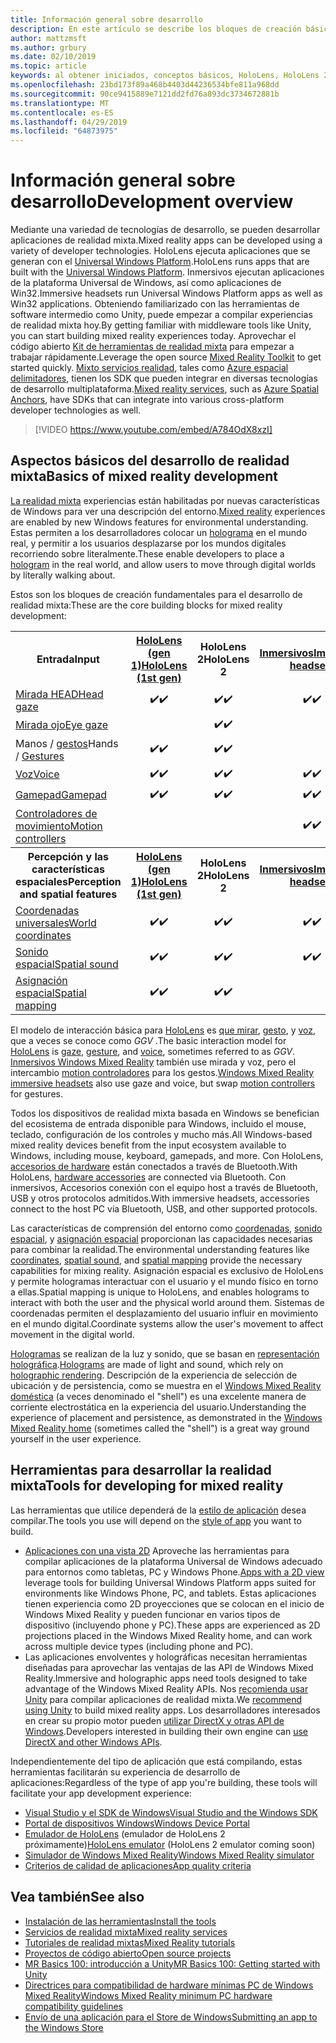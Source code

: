 ```yaml
---
title: Información general sobre desarrollo
description: En este artículo se describe los bloques de creación básicos de desarrollo de una aplicación de Windows Mixed Reality.
author: mattzmsft
ms.author: grbury
ms.date: 02/10/2019
ms.topic: article
keywords: al obtener iniciados, conceptos básicos, HoloLens, HoloLens 2, auriculares envolventes, unity, visual studio
ms.openlocfilehash: 23bd173f89a468b4403d44236534bfe811a968dd
ms.sourcegitcommit: 90ce9415889e7121dd2fd76a893dc3734672881b
ms.translationtype: MT
ms.contentlocale: es-ES
ms.lasthandoff: 04/29/2019
ms.locfileid: "64873975"
---
```

# <a name="development-overview"></a><span data-ttu-id="0107f-104">Información general sobre desarrollo</span><span class="sxs-lookup"><span data-stu-id="0107f-104">Development overview</span></span>

<span data-ttu-id="0107f-105">Mediante una variedad de tecnologías de desarrollo, se pueden desarrollar aplicaciones de realidad mixta.</span><span class="sxs-lookup"><span data-stu-id="0107f-105">Mixed reality apps can be developed using a variety of developer technologies.</span></span>  <span data-ttu-id="0107f-106">HoloLens ejecuta aplicaciones que se generan con el [Universal Windows Platform](https://dev.windows.com/getstarted).</span><span class="sxs-lookup"><span data-stu-id="0107f-106">HoloLens runs apps that are built with the [Universal Windows Platform](https://dev.windows.com/getstarted).</span></span>  <span data-ttu-id="0107f-107">Inmersivos ejecutan aplicaciones de la plataforma Universal de Windows, así como aplicaciones de Win32.</span><span class="sxs-lookup"><span data-stu-id="0107f-107">Immersive headsets run Universal Windows Platform apps as well as Win32 applications.</span></span>
<span data-ttu-id="0107f-108">Obteniendo familiarizado con las herramientas de software intermedio como Unity, puede empezar a compilar experiencias de realidad mixta hoy.</span><span class="sxs-lookup"><span data-stu-id="0107f-108">By getting familiar with middleware tools like Unity, you can start building mixed reality experiences today.</span></span>  <span data-ttu-id="0107f-109">Aprovechar el código abierto [Kit de herramientas de realidad mixta](install-the-tools.md) para empezar a trabajar rápidamente.</span><span class="sxs-lookup"><span data-stu-id="0107f-109">Leverage the open source [Mixed Reality Toolkit](install-the-tools.md) to get started quickly.</span></span>
<span data-ttu-id="0107f-110"><a href="https://azure.microsoft.com/topic/mixed-reality" target="_blank">Mixto servicios realidad</a>, tales como <a href="https://docs.microsoft.com/azure/spatial-anchors" target="_blank">Azure espacial delimitadores</a>, tienen los SDK que pueden integrar en diversas tecnologías de desarrollo multiplataforma.</span><span class="sxs-lookup"><span data-stu-id="0107f-110"><a href="https://azure.microsoft.com/topic/mixed-reality" target="_blank">Mixed reality services</a>, such as <a href="https://docs.microsoft.com/azure/spatial-anchors" target="_blank">Azure Spatial Anchors</a>, have SDKs that can integrate into various cross-platform developer technologies as well.</span></span>

>[!VIDEO https://www.youtube.com/embed/A784OdX8xzI]

## <a name="basics-of-mixed-reality-development"></a><span data-ttu-id="0107f-111">Aspectos básicos del desarrollo de realidad mixta</span><span class="sxs-lookup"><span data-stu-id="0107f-111">Basics of mixed reality development</span></span>

<span data-ttu-id="0107f-112">[La realidad mixta](mixed-reality.md) experiencias están habilitadas por nuevas características de Windows para ver una descripción del entorno.</span><span class="sxs-lookup"><span data-stu-id="0107f-112">[Mixed reality](mixed-reality.md) experiences are enabled by new Windows features for environmental understanding.</span></span> <span data-ttu-id="0107f-113">Estas permiten a los desarrolladores colocar un [holograma](hologram.md) en el mundo real, y permitir a los usuarios desplazarse por los mundos digitales recorriendo sobre literalmente.</span><span class="sxs-lookup"><span data-stu-id="0107f-113">These enable developers to place a [hologram](hologram.md) in the real world, and allow users to move through digital worlds by literally walking about.</span></span> 

<span data-ttu-id="0107f-114">Estos son los bloques de creación fundamentales para el desarrollo de realidad mixta:</span><span class="sxs-lookup"><span data-stu-id="0107f-114">These are the core building blocks for mixed reality development:</span></span>

<table>
<tr>
<th><span data-ttu-id="0107f-115">Entrada</span><span class="sxs-lookup"><span data-stu-id="0107f-115">Input</span></span></th><th style="width:150px"> <span data-ttu-id="0107f-116"><a href="hololens-hardware-details.md">HoloLens (gen 1)</a></span><span class="sxs-lookup"><span data-stu-id="0107f-116"><a href="hololens-hardware-details.md">HoloLens (1st gen)</a></span></span></th><th style="width:150px"><span data-ttu-id="0107f-117">HoloLens 2</span><span class="sxs-lookup"><span data-stu-id="0107f-117">HoloLens 2</span></span></th><th style="width:150px"> <span data-ttu-id="0107f-118"><a href="immersive-headset-hardware-details.md">Inmersivos</a></span><span class="sxs-lookup"><span data-stu-id="0107f-118"><a href="immersive-headset-hardware-details.md">Immersive headsets</a></span></span></th>
</tr><tr>
<td> <span data-ttu-id="0107f-119"><a href="gaze.md">Mirada HEAD</a></span><span class="sxs-lookup"><span data-stu-id="0107f-119"><a href="gaze.md">Head gaze</a></span></span></td><td style="text-align: center;"><span data-ttu-id="0107f-120">✔️</span><span class="sxs-lookup"><span data-stu-id="0107f-120">✔️</span></span></td><td style="text-align: center;"><span data-ttu-id="0107f-121">✔️</span><span class="sxs-lookup"><span data-stu-id="0107f-121">✔️</span></span></td><td style="text-align: center;"><span data-ttu-id="0107f-122">✔️</span><span class="sxs-lookup"><span data-stu-id="0107f-122">✔️</span></span></td>
</tr><tr>
<td> <span data-ttu-id="0107f-123"><a href="gaze.md">Mirada ojo</a></span><span class="sxs-lookup"><span data-stu-id="0107f-123"><a href="gaze.md">Eye gaze</a></span></span></td><td></td><td style="text-align: center;"><span data-ttu-id="0107f-124">✔️</span><span class="sxs-lookup"><span data-stu-id="0107f-124">✔️</span></span></td><td></td>
</tr><tr>
<td> <span data-ttu-id="0107f-125">Manos / <a href="gestures.md">gestos</a></span><span class="sxs-lookup"><span data-stu-id="0107f-125">Hands / <a href="gestures.md">Gestures</a></span></span></td><td style="text-align: center;"><span data-ttu-id="0107f-126">✔️</span><span class="sxs-lookup"><span data-stu-id="0107f-126">✔️</span></span></td><td style="text-align: center;"><span data-ttu-id="0107f-127">✔️</span><span class="sxs-lookup"><span data-stu-id="0107f-127">✔️</span></span></td><td></td>
</tr><tr>
<td> <span data-ttu-id="0107f-128"><a href="voice-input.md">Voz</a></span><span class="sxs-lookup"><span data-stu-id="0107f-128"><a href="voice-input.md">Voice</a></span></span></td><td style="text-align: center;"><span data-ttu-id="0107f-129">✔️</span><span class="sxs-lookup"><span data-stu-id="0107f-129">✔️</span></span></td><td style="text-align: center;"><span data-ttu-id="0107f-130">✔️</span><span class="sxs-lookup"><span data-stu-id="0107f-130">✔️</span></span></td><td style="text-align: center;"><span data-ttu-id="0107f-131">✔️</span><span class="sxs-lookup"><span data-stu-id="0107f-131">✔️</span></span></td>
</tr><tr>
<td> <span data-ttu-id="0107f-132"><a href="hardware-accessories.md">Gamepad</a></span><span class="sxs-lookup"><span data-stu-id="0107f-132"><a href="hardware-accessories.md">Gamepad</a></span></span></td><td style="text-align: center;"><span data-ttu-id="0107f-133">✔️</span><span class="sxs-lookup"><span data-stu-id="0107f-133">✔️</span></span></td><td style="text-align: center;"><span data-ttu-id="0107f-134">✔️</span><span class="sxs-lookup"><span data-stu-id="0107f-134">✔️</span></span></td><td style="text-align: center;"><span data-ttu-id="0107f-135">✔️</span><span class="sxs-lookup"><span data-stu-id="0107f-135">✔️</span></span></td>
</tr><tr>
<td> <span data-ttu-id="0107f-136"><a href="motion-controllers.md">Controladores de movimiento</a></span><span class="sxs-lookup"><span data-stu-id="0107f-136"><a href="motion-controllers.md">Motion controllers</a></span></span></td><td></td><td></td><td style="text-align: center;"><span data-ttu-id="0107f-137">✔️</span><span class="sxs-lookup"><span data-stu-id="0107f-137">✔️</span></span></td>
</tr><tr>
<th> <span data-ttu-id="0107f-138">Percepción y las características espaciales</span><span class="sxs-lookup"><span data-stu-id="0107f-138">Perception and spatial features</span></span></th><th style="width:150px"> <span data-ttu-id="0107f-139"><a href="hololens-hardware-details.md">HoloLens (gen 1)</a></span><span class="sxs-lookup"><span data-stu-id="0107f-139"><a href="hololens-hardware-details.md">HoloLens (1st gen)</a></span></span></th><th style="width:150px"><span data-ttu-id="0107f-140">HoloLens 2</span><span class="sxs-lookup"><span data-stu-id="0107f-140">HoloLens 2</span></span></th><th style="width:150px"> <span data-ttu-id="0107f-141"><a href="immersive-headset-hardware-details.md">Inmersivos</a></span><span class="sxs-lookup"><span data-stu-id="0107f-141"><a href="immersive-headset-hardware-details.md">Immersive headsets</a></span></span></th>
</tr><tr>
<td> <span data-ttu-id="0107f-142"><a href="coordinate-systems.md">Coordenadas universales</a></span><span class="sxs-lookup"><span data-stu-id="0107f-142"><a href="coordinate-systems.md">World coordinates</a></span></span></td><td style="text-align: center;"><span data-ttu-id="0107f-143">✔️</span><span class="sxs-lookup"><span data-stu-id="0107f-143">✔️</span></span></td><td style="text-align: center;"><span data-ttu-id="0107f-144">✔️</span><span class="sxs-lookup"><span data-stu-id="0107f-144">✔️</span></span></td><td style="text-align: center;"><span data-ttu-id="0107f-145">✔️</span><span class="sxs-lookup"><span data-stu-id="0107f-145">✔️</span></span></td>
</tr><tr>
<td> <span data-ttu-id="0107f-146"><a href="spatial-sound.md">Sonido espacial</a></span><span class="sxs-lookup"><span data-stu-id="0107f-146"><a href="spatial-sound.md">Spatial sound</a></span></span></td><td style="text-align: center;"><span data-ttu-id="0107f-147">✔️</span><span class="sxs-lookup"><span data-stu-id="0107f-147">✔️</span></span></td><td style="text-align: center;"><span data-ttu-id="0107f-148">✔️</span><span class="sxs-lookup"><span data-stu-id="0107f-148">✔️</span></span></td><td style="text-align: center;"><span data-ttu-id="0107f-149">✔️</span><span class="sxs-lookup"><span data-stu-id="0107f-149">✔️</span></span></td>
</tr><tr>
<td> <span data-ttu-id="0107f-150"><a href="spatial-mapping.md">Asignación espacial</a></span><span class="sxs-lookup"><span data-stu-id="0107f-150"><a href="spatial-mapping.md">Spatial mapping</a></span></span></td><td style="text-align: center;"><span data-ttu-id="0107f-151">✔️</span><span class="sxs-lookup"><span data-stu-id="0107f-151">✔️</span></span></td><td style="text-align: center;"><span data-ttu-id="0107f-152">✔️</span><span class="sxs-lookup"><span data-stu-id="0107f-152">✔️</span></span></td><td></td>
</tr>
</table>



<span data-ttu-id="0107f-153">El modelo de interacción básica para [HoloLens](hololens-hardware-details.md) es [que mirar](gaze.md), [gesto](gestures.md), y [voz](voice-input.md), que a veces se conoce como *GGV* .</span><span class="sxs-lookup"><span data-stu-id="0107f-153">The basic interaction model for [HoloLens](hololens-hardware-details.md) is [gaze](gaze.md), [gesture](gestures.md), and [voice](voice-input.md), sometimes referred to as *GGV*.</span></span> <span data-ttu-id="0107f-154">[Inmersivos Windows Mixed Reality](immersive-headset-hardware-details.md) también use mirada y voz, pero el intercambio [motion controladores](motion-controllers.md) para los gestos.</span><span class="sxs-lookup"><span data-stu-id="0107f-154">[Windows Mixed Reality immersive headsets](immersive-headset-hardware-details.md) also use gaze and voice, but swap [motion controllers](motion-controllers.md) for gestures.</span></span>


<span data-ttu-id="0107f-155">Todos los dispositivos de realidad mixta basada en Windows se benefician del ecosistema de entrada disponible para Windows, incluido el mouse, teclado, configuración de los controles y mucho más.</span><span class="sxs-lookup"><span data-stu-id="0107f-155">All Windows-based mixed reality devices benefit from the input ecosystem available to Windows, including mouse, keyboard, gamepads, and more.</span></span> <span data-ttu-id="0107f-156">Con HoloLens, [accesorios de hardware](hardware-accessories.md) están conectados a través de Bluetooth.</span><span class="sxs-lookup"><span data-stu-id="0107f-156">With HoloLens, [hardware accessories](hardware-accessories.md) are connected via Bluetooth.</span></span> <span data-ttu-id="0107f-157">Con inmersivos, Accesorios conexión con el equipo host a través de Bluetooth, USB y otros protocolos admitidos.</span><span class="sxs-lookup"><span data-stu-id="0107f-157">With immersive headsets, accessories connect to the host PC via Bluetooth, USB, and other supported protocols.</span></span>

<span data-ttu-id="0107f-158">Las características de comprensión del entorno como [coordenadas](coordinate-systems.md), [sonido espacial](spatial-sound.md), y [asignación espacial](spatial-mapping.md) proporcionan las capacidades necesarias para combinar la realidad.</span><span class="sxs-lookup"><span data-stu-id="0107f-158">The environmental understanding features like [coordinates](coordinate-systems.md), [spatial sound](spatial-sound.md), and [spatial mapping](spatial-mapping.md) provide the necessary capabilities for mixing reality.</span></span> <span data-ttu-id="0107f-159">Asignación espacial es exclusivo de HoloLens y permite hologramas interactuar con el usuario y el mundo físico en torno a ellas.</span><span class="sxs-lookup"><span data-stu-id="0107f-159">Spatial mapping is unique to HoloLens, and enables holograms to interact with both the user and the physical world around them.</span></span> <span data-ttu-id="0107f-160">Sistemas de coordenadas permiten el desplazamiento del usuario influir en movimiento en el mundo digital.</span><span class="sxs-lookup"><span data-stu-id="0107f-160">Coordinate systems allow the user's movement to affect movement in the digital world.</span></span>

<span data-ttu-id="0107f-161">[Hologramas](hologram.md) se realizan de la luz y sonido, que se basan en [representación holográfica](rendering.md).</span><span class="sxs-lookup"><span data-stu-id="0107f-161">[Holograms](hologram.md) are made of light and sound, which rely on [holographic rendering](rendering.md).</span></span> <span data-ttu-id="0107f-162">Descripción de la experiencia de selección de ubicación y de persistencia, como se muestra en el [Windows Mixed Reality doméstica](navigating-the-windows-mixed-reality-home.md) (a veces denominado el "shell") es una excelente manera de corriente electrostática en la experiencia del usuario.</span><span class="sxs-lookup"><span data-stu-id="0107f-162">Understanding the experience of placement and persistence, as demonstrated in the [Windows Mixed Reality home](navigating-the-windows-mixed-reality-home.md) (sometimes called the "shell") is a great way ground yourself in the user experience.</span></span>

## <a name="tools-for-developing-for-mixed-reality"></a><span data-ttu-id="0107f-163">Herramientas para desarrollar la realidad mixta</span><span class="sxs-lookup"><span data-stu-id="0107f-163">Tools for developing for mixed reality</span></span>

<span data-ttu-id="0107f-164">Las herramientas que utilice dependerá de la [estilo de aplicación](app-views.md) desea compilar.</span><span class="sxs-lookup"><span data-stu-id="0107f-164">The tools you use will depend on the [style of app](app-views.md) you want to build.</span></span>
* <span data-ttu-id="0107f-165">[Aplicaciones con una vista 2D](building-2d-apps.md) Aproveche las herramientas para compilar aplicaciones de la plataforma Universal de Windows adecuado para entornos como tabletas, PC y Windows Phone.</span><span class="sxs-lookup"><span data-stu-id="0107f-165">[Apps with a 2D view](building-2d-apps.md) leverage tools for building Universal Windows Platform apps suited for environments like Windows Phone, PC, and tablets.</span></span> <span data-ttu-id="0107f-166">Estas aplicaciones tienen experiencia como 2D proyecciones que se colocan en el inicio de Windows Mixed Reality y pueden funcionar en varios tipos de dispositivo (incluyendo phone y PC).</span><span class="sxs-lookup"><span data-stu-id="0107f-166">These apps are experienced as 2D projections placed in the Windows Mixed Reality home, and can work across multiple device types (including phone and PC).</span></span>
* <span data-ttu-id="0107f-167">Las aplicaciones envolventes y holográficas necesitan herramientas diseñadas para aprovechar las ventajas de las API de Windows Mixed Reality.</span><span class="sxs-lookup"><span data-stu-id="0107f-167">Immersive and holographic apps need tools designed to take advantage of the Windows Mixed Reality APIs.</span></span> <span data-ttu-id="0107f-168">Nos [recomienda usar Unity](unity-development-overview.md) para compilar aplicaciones de realidad mixta.</span><span class="sxs-lookup"><span data-stu-id="0107f-168">We [recommend using Unity](unity-development-overview.md) to build mixed reality apps.</span></span> <span data-ttu-id="0107f-169">Los desarrolladores interesados en crear su propio motor pueden [utilizar DirectX y otras API de Windows](directx-development-overview.md).</span><span class="sxs-lookup"><span data-stu-id="0107f-169">Developers interested in building their own engine can [use DirectX and other Windows APIs](directx-development-overview.md).</span></span>

<span data-ttu-id="0107f-170">Independientemente del tipo de aplicación que está compilando, estas herramientas facilitarán su experiencia de desarrollo de aplicaciones:</span><span class="sxs-lookup"><span data-stu-id="0107f-170">Regardless of the type of app you're building, these tools will facilitate your app development experience:</span></span>
* [<span data-ttu-id="0107f-171">Visual Studio y el SDK de Windows</span><span class="sxs-lookup"><span data-stu-id="0107f-171">Visual Studio and the Windows SDK</span></span>](using-visual-studio.md)
* [<span data-ttu-id="0107f-172">Portal de dispositivos Windows</span><span class="sxs-lookup"><span data-stu-id="0107f-172">Windows Device Portal</span></span>](using-the-windows-device-portal.md)
* <span data-ttu-id="0107f-173">[Emulador de HoloLens](using-the-hololens-emulator.md) (emulador de HoloLens 2 próximamente)</span><span class="sxs-lookup"><span data-stu-id="0107f-173">[HoloLens emulator](using-the-hololens-emulator.md) (HoloLens 2 emulator coming soon)</span></span>
* [<span data-ttu-id="0107f-174">Simulador de Windows Mixed Reality</span><span class="sxs-lookup"><span data-stu-id="0107f-174">Windows Mixed Reality simulator</span></span>](using-the-windows-mixed-reality-simulator.md)
* [<span data-ttu-id="0107f-175">Criterios de calidad de aplicaciones</span><span class="sxs-lookup"><span data-stu-id="0107f-175">App quality criteria</span></span>](app-quality-criteria.md)

## <a name="see-also"></a><span data-ttu-id="0107f-176">Vea también</span><span class="sxs-lookup"><span data-stu-id="0107f-176">See also</span></span>
* [<span data-ttu-id="0107f-177">Instalación de las herramientas</span><span class="sxs-lookup"><span data-stu-id="0107f-177">Install the tools</span></span>](install-the-tools.md)
* <span data-ttu-id="0107f-178"><a href="https://azure.microsoft.com/topic/mixed-reality" target="_blank">Servicios de realidad mixta</a></span><span class="sxs-lookup"><span data-stu-id="0107f-178"><a href="https://azure.microsoft.com/topic/mixed-reality" target="_blank">Mixed reality services</a></span></span>
* [<span data-ttu-id="0107f-179">Tutoriales de realidad mixtas</span><span class="sxs-lookup"><span data-stu-id="0107f-179">Mixed Reality tutorials</span></span>](tutorials.md)
* [<span data-ttu-id="0107f-180">Proyectos de código abierto</span><span class="sxs-lookup"><span data-stu-id="0107f-180">Open source projects</span></span>](open-source-projects.md)
* [<span data-ttu-id="0107f-181">MR Basics 100: introducción a Unity</span><span class="sxs-lookup"><span data-stu-id="0107f-181">MR Basics 100: Getting started with Unity</span></span>](holograms-100.md)
* [<span data-ttu-id="0107f-182">Directrices para compatibilidad de hardware mínimas PC de Windows Mixed Reality</span><span class="sxs-lookup"><span data-stu-id="0107f-182">Windows Mixed Reality minimum PC hardware compatibility guidelines</span></span>](https://docs.microsoft.com/windows/mixed-reality/enthusiast-guide/windows-mixed-reality-minimum-pc-hardware-compatibility-guidelines)
* [<span data-ttu-id="0107f-183">Envío de una aplicación para el Store de Windows</span><span class="sxs-lookup"><span data-stu-id="0107f-183">Submitting an app to the Windows Store</span></span>](submitting-an-app-to-the-microsoft-store.md)
